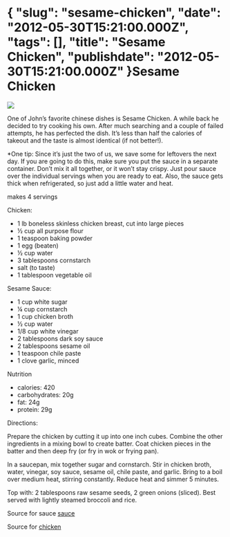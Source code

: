 {
    "slug": "sesame-chicken",
    "date": "2012-05-30T15:21:00.000Z",
    "tags": [],
    "title": "Sesame Chicken",
    "publishdate": "2012-05-30T15:21:00.000Z"
}Sesame Chicken
==============




![](http://distilleryimage3.instagram.com/7d2141daa92211e1989612313815112c_7.jpg)

One of John’s favorite chinese dishes is Sesame Chicken. A while back he
decided to try cooking his own. After much searching and a couple of
failed attempts, he has perfected the dish. It’s less than half the
calories of takeout and the taste is almost identical (if not better!).

\*One tip: Since it’s just the two of us, we save some for leftovers the
next day. If you are going to do this, make sure you put the sauce in a
separate container. Don’t mix it all together, or it won’t stay crispy.
Just pour sauce over the individual servings when you are ready to eat.
Also, the sauce gets thick when refrigerated, so just add a little water
and heat.

<div id="ingredients-nutrition">

<div id="ingredients-nutrition-col">

makes 4 servings

Chicken:

-   1 lb boneless skinless chicken breast, cut into large pieces
-   ½ cup all purpose flour
-   1 teaspoon baking powder
-   1 egg (beaten)
-   ½ cup water
-   3 tablespoons cornstarch
-   salt (to taste)
-   1 tablespoon vegetable oil

</div>

<div id="ingredients-nutrition-col">

Sesame Sauce:

-   1 cup white sugar 
-   ¼ cup cornstarch 
-   1 cup chicken broth 
-   ½ cup water 
-   1/8 cup white vinegar 
-   2 tablespoons dark soy sauce 
-   2 tablespoons sesame oil 
-   1 teaspoon chile paste 
-   1 clove garlic, minced

</div>

<div id="ingredients-nutrition-col">

Nutrition

-   calories: 420
-   carbohydrates: 20g
-   fat: 24g
-   protein: 29g

</div>

</div>

Directions:

Prepare the chicken by cutting it up into one inch cubes. Combine the
other ingredients in a mixing bowl to create batter. Coat chicken pieces
in the batter and then deep fry (or fry in wok or frying pan).

In a saucepan, mix together sugar and cornstarch. Stir in chicken broth,
water, vinegar, soy sauce, sesame oil, chile paste, and garlic. Bring to
a boil over medium heat, stirring constantly. Reduce heat and simmer 5
minutes.

Top with: 2 tablespoons raw sesame seeds, 2 green onions (sliced). Best
served with lightly steamed broccoli and rice.

Source for sauce
[sauce](http://allrecipes.com//Recipe/chinese-style-sesame-sauce/Detail.aspx)

Source for [chicken](http://blogchef.net/sesame-chicken-recipe/)

